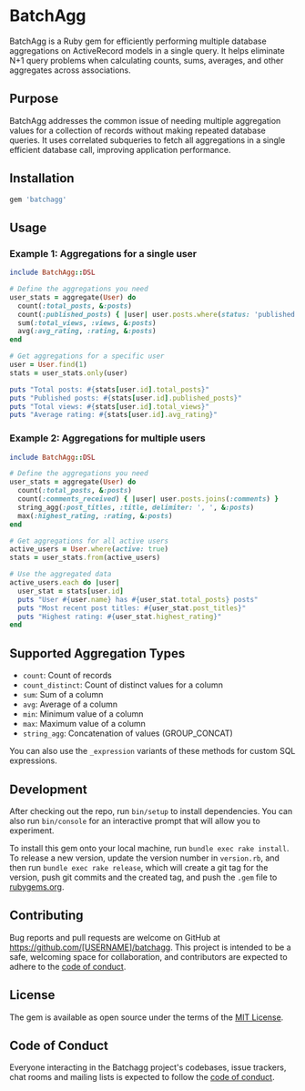# BatchAgg

BatchAgg is a Ruby gem for efficiently performing multiple database aggregations
on ActiveRecord models in a single query. It helps eliminate N+1 query problems
when calculating counts, sums, averages, and other aggregates across
associations.

## Purpose

BatchAgg addresses the common issue of needing multiple aggregation values for a
collection of records without making repeated database queries. It uses
correlated subqueries to fetch all aggregations in a single efficient database
call, improving application performance.

## Installation

```ruby
gem 'batchagg'
```

## Usage

### Example 1: Aggregations for a single user

```ruby
include BatchAgg::DSL

# Define the aggregations you need
user_stats = aggregate(User) do
  count(:total_posts, &:posts)
  count(:published_posts) { |user| user.posts.where(status: 'published') }
  sum(:total_views, :views, &:posts)
  avg(:avg_rating, :rating, &:posts)
end

# Get aggregations for a specific user
user = User.find(1)
stats = user_stats.only(user)

puts "Total posts: #{stats[user.id].total_posts}"
puts "Published posts: #{stats[user.id].published_posts}"
puts "Total views: #{stats[user.id].total_views}"
puts "Average rating: #{stats[user.id].avg_rating}"
```

### Example 2: Aggregations for multiple users

```ruby
include BatchAgg::DSL

# Define the aggregations you need
user_stats = aggregate(User) do
  count(:total_posts, &:posts)
  count(:comments_received) { |user| user.posts.joins(:comments) }
  string_agg(:post_titles, :title, delimiter: ', ', &:posts)
  max(:highest_rating, :rating, &:posts)
end

# Get aggregations for all active users
active_users = User.where(active: true)
stats = user_stats.from(active_users)

# Use the aggregated data
active_users.each do |user|
  user_stat = stats[user.id]
  puts "User #{user.name} has #{user_stat.total_posts} posts"
  puts "Most recent post titles: #{user_stat.post_titles}"
  puts "Highest rating: #{user_stat.highest_rating}"
end
```

## Supported Aggregation Types

- `count`: Count of records
- `count_distinct`: Count of distinct values for a column
- `sum`: Sum of a column
- `avg`: Average of a column
- `min`: Minimum value of a column
- `max`: Maximum value of a column
- `string_agg`: Concatenation of values (GROUP_CONCAT)

You can also use the `_expression` variants of these methods for custom SQL
expressions.

## Development

After checking out the repo, run `bin/setup` to install dependencies. You can
also run `bin/console` for an interactive prompt that will allow you to
experiment.

To install this gem onto your local machine, run `bundle exec rake install`. To
release a new version, update the version number in `version.rb`, and then run
`bundle exec rake release`, which will create a git tag for the version, push
git commits and the created tag, and push the `.gem` file to
[rubygems.org](https://rubygems.org).

## Contributing

Bug reports and pull requests are welcome on GitHub at
https://github.com/[USERNAME]/batchagg. This project is intended to be a safe,
welcoming space for collaboration, and contributors are expected to adhere to
the
[code of conduct](https://github.com/[USERNAME]/batchagg/blob/main/CODE_OF_CONDUCT.md).

## License

The gem is available as open source under the terms of the
[MIT License](https://opensource.org/licenses/MIT).

## Code of Conduct

Everyone interacting in the Batchagg project's codebases, issue trackers, chat
rooms and mailing lists is expected to follow the
[code of conduct](https://github.com/[USERNAME]/batchagg/blob/main/CODE_OF_CONDUCT.md).
